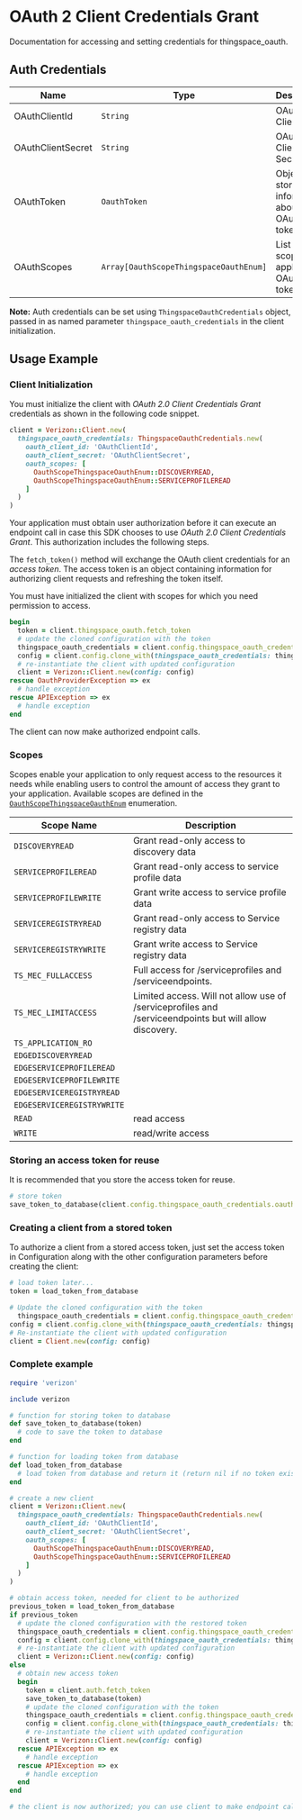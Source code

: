 
# OAuth 2 Client Credentials Grant



Documentation for accessing and setting credentials for thingspace_oauth.

## Auth Credentials

| Name | Type | Description | Getter |
|  --- | --- | --- | --- |
| OAuthClientId | `String` | OAuth 2 Client ID | `oauth_client_id` |
| OAuthClientSecret | `String` | OAuth 2 Client Secret | `oauth_client_secret` |
| OAuthToken | `OauthToken` | Object for storing information about the OAuth token | `oauth_token` |
| OAuthScopes | `Array[OauthScopeThingspaceOauthEnum]` | List of scopes that apply to the OAuth token | `oauth_scopes` |



**Note:** Auth credentials can be set using `ThingspaceOauthCredentials` object, passed in as named parameter `thingspace_oauth_credentials` in the client initialization.

## Usage Example

### Client Initialization

You must initialize the client with *OAuth 2.0 Client Credentials Grant* credentials as shown in the following code snippet.

```ruby
client = Verizon::Client.new(
  thingspace_oauth_credentials: ThingspaceOauthCredentials.new(
    oauth_client_id: 'OAuthClientId',
    oauth_client_secret: 'OAuthClientSecret',
    oauth_scopes: [
      OauthScopeThingspaceOauthEnum::DISCOVERYREAD,
      OauthScopeThingspaceOauthEnum::SERVICEPROFILEREAD
    ]
  )
)
```



Your application must obtain user authorization before it can execute an endpoint call in case this SDK chooses to use *OAuth 2.0 Client Credentials Grant*. This authorization includes the following steps.

The `fetch_token()` method will exchange the OAuth client credentials for an *access token*. The access token is an object containing information for authorizing client requests and refreshing the token itself.

You must have initialized the client with scopes for which you need permission to access.

```ruby
begin
  token = client.thingspace_oauth.fetch_token
  # update the cloned configuration with the token
  thingspace_oauth_credentials = client.config.thingspace_oauth_credentials.clone_with(oauth_token: token)
  config = client.config.clone_with(thingspace_oauth_credentials: thingspace_oauth_credentials)
  # re-instantiate the client with updated configuration
  client = Verizon::Client.new(config: config)
rescue OauthProviderException => ex
  # handle exception
rescue APIException => ex
  # handle exception
end
```

The client can now make authorized endpoint calls.

### Scopes

Scopes enable your application to only request access to the resources it needs while enabling users to control the amount of access they grant to your application. Available scopes are defined in the [`OauthScopeThingspaceOauthEnum`](../../doc/models/oauth-scope-thingspace-oauth-enum.md) enumeration.

| Scope Name | Description |
|  --- | --- |
| `DISCOVERYREAD` | Grant read-only access to discovery data |
| `SERVICEPROFILEREAD` | Grant read-only access to service profile data |
| `SERVICEPROFILEWRITE` | Grant write access to service profile data |
| `SERVICEREGISTRYREAD` | Grant read-only access to Service registry data |
| `SERVICEREGISTRYWRITE` | Grant write access to Service registry data |
| `TS_MEC_FULLACCESS` | Full access for /serviceprofiles and /serviceendpoints. |
| `TS_MEC_LIMITACCESS` | Limited access. Will not allow use of /serviceprofiles and /serviceendpoints but will allow discovery. |
| `TS_APPLICATION_RO` |  |
| `EDGEDISCOVERYREAD` |  |
| `EDGESERVICEPROFILEREAD` |  |
| `EDGESERVICEPROFILEWRITE` |  |
| `EDGESERVICEREGISTRYREAD` |  |
| `EDGESERVICEREGISTRYWRITE` |  |
| `READ` | read access |
| `WRITE` | read/write access |

### Storing an access token for reuse

It is recommended that you store the access token for reuse.

```ruby
# store token
save_token_to_database(client.config.thingspace_oauth_credentials.oauth_token)
```

### Creating a client from a stored token

To authorize a client from a stored access token, just set the access token in Configuration along with the other configuration parameters before creating the client:

```ruby
# load token later...
token = load_token_from_database

# Update the cloned configuration with the token
  thingspace_oauth_credentials = client.config.thingspace_oauth_credentials.clone_with(oauth_token: token)
config = client.config.clone_with(thingspace_oauth_credentials: thingspace_oauth_credentials)
# Re-instantiate the client with updated configuration
client = Client.new(config: config)
```

### Complete example



```ruby
require 'verizon'

include verizon

# function for storing token to database
def save_token_to_database(token)
  # code to save the token to database
end

# function for loading token from database
def load_token_from_database
  # load token from database and return it (return nil if no token exists)
end

# create a new client
client = Verizon::Client.new(
  thingspace_oauth_credentials: ThingspaceOauthCredentials.new(
    oauth_client_id: 'OAuthClientId',
    oauth_client_secret: 'OAuthClientSecret',
    oauth_scopes: [
      OauthScopeThingspaceOauthEnum::DISCOVERYREAD,
      OauthScopeThingspaceOauthEnum::SERVICEPROFILEREAD
    ]
  )
)

# obtain access token, needed for client to be authorized
previous_token = load_token_from_database
if previous_token
  # update the cloned configuration with the restored token
  thingspace_oauth_credentials = client.config.thingspace_oauth_credentials.clone_with(oauth_token: previous_token)
  config = client.config.clone_with(thingspace_oauth_credentials: thingspace_oauth_credentials)
  # re-instantiate the client with updated configuration
  client = Verizon::Client.new(config: config)
else
  # obtain new access token
  begin
    token = client.auth.fetch_token
    save_token_to_database(token)
    # update the cloned configuration with the token
    thingspace_oauth_credentials = client.config.thingspace_oauth_credentials.clone_with(oauth_token: token)
    config = client.config.clone_with(thingspace_oauth_credentials: thingspace_oauth_credentials)
    # re-instantiate the client with updated configuration
    client = Verizon::Client.new(config: config)
  rescue APIException => ex
    # handle exception
  rescue APIException => ex
    # handle exception
  end
end

# the client is now authorized; you can use client to make endpoint calls
```


